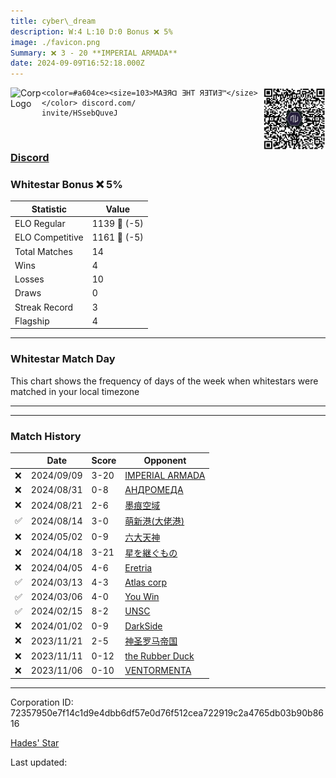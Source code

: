 ```yaml
---
title: ​cyber\_dream
description: W:4 L:10 D:0 Bonus ❌ 5%
image: ./favicon.png
Summary: ❌ 3 - 20 **IMPERIAL ARMADA**
date: 2024-09-09T16:52:18.000Z
---
```

<head>
<link rel="icon" type="image/x-icon" href="./favicon.ico">
</head>
<img align="left" width="50" height="50" src="./favicon.ico" alt="Corp Logo"><img align="right" width="100" height="100" src="./qr.png" alt="QR Code">

```
<color=#a604ce><size=103>MAƎЯᗡ ƎHT ЯƎTͶƎ™</size></color> discord.com/
invite/HSsebQuveJ
```
<br>

### [Discord](https://discord.gg/https://discord.com/invite/HSsebQuveJ)
### Whitestar Bonus ❌ 5%

| Statistic | Value |
| --- | --- |
| ELO Regular | 1139 🔻  (-5)|
| ELO Competitive | 1161 🔻  (-5)|
| Total Matches | 14 |
| Wins | 4 |
| Losses | 10 |
| Draws | 0 |
| Streak Record | 3 |
| Flagship | 4 |

---

### Whitestar Match Day

This chart shows the frequency of days of the week when whitestars were matched in your local timezone

<!-- Load Chart.js from jsDelivr CDN -->
<script src="https://cdn.jsdelivr.net/npm/chart.js@4.0.1"></script>

<!-- Create a canvas element where the chart will be rendered -->
<canvas id="myChart" width="400" height="200"></canvas>

<!-- JavaScript code to render the bar chart -->
<script>
    document.addEventListener("DOMContentLoaded", function() {
        // Ensure scanTime is an array; if empty, handle accordingly
        let timestamps = [1725468738,1724670612,1723804216,1723201392,1714205187,1712969394,1711868447,1709930699,1709312323,1707540460,1703796223,1700129656,1699298931,1698822933];

        const fontColor = 'rgba(64, 128, 160, 1)';

        // Function to convert Unix timestamps to day of the week (0=Sunday, 6=Saturday)
        function getDayOfWeek(timestamp) {
            return new Date(timestamp * 1000).getDay();
        }

        // Initialize an array to count occurrences for each day of the week
        let dayCounts = [0, 0, 0, 0, 0, 0, 0];

        // Populate the dayCounts array based on the scanTime data
        timestamps.forEach(ts => {
            let dayOfWeek = getDayOfWeek(ts);
            dayCounts[dayOfWeek]++;
        });

        // Chart.js configuration for the bar chart
        const data = {
            labels: ['Sunday', 'Monday', 'Tuesday', 'Wednesday', 'Thursday', 'Friday', 'Saturday'],
            datasets: [{
                data: dayCounts,
                backgroundColor: [
                    'rgba(0, 191, 255, 0.2)',   // Deep Sky Blue (Sunday)
                    'rgba(135, 206, 250, 0.2)', // Light Sky Blue (Monday)
                    'rgba(173, 216, 230, 0.2)', // Light Blue (Tuesday)
                    'rgba(214, 236, 243, 0.2)', // Custom light blue (Wednesday)
                    'rgba(173, 216, 230, 0.2)', // Light Blue (Thursday)
                    'rgba(135, 206, 250, 0.2)', // Light Sky Blue (Friday)
                    'rgba(0, 191, 255, 0.2)'    // Deep Sky Blue (Saturday)
                ],
                borderColor: [
                    'rgba(0, 191, 255, 1)',
                    'rgba(135, 206, 250, 1)',
                    'rgba(173, 216, 230, 1)',
                    'rgba(214, 236, 243, 1)',
                    'rgba(173, 216, 230, 1)',
                    'rgba(135, 206, 250, 1)',
                    'rgba(0, 191, 255, 1)'
                ],
                borderWidth: 1,
                minBarLength: 5
            }]
        };

        const config = {
            type: 'bar',
            data: data,
            options: {
                scales: {
                    y: {
                        beginAtZero: true,
                        ticks: {
                            stepSize: 1,
                            color: fontColor
                        },
                        grid: {
                            color: 'rgba(255, 255, 255, 0.2)'
                        }
                    },
                    x: {
                        ticks: {
                            color: fontColor
                        },
                        grid: {
                            display: false 
                        }
                    }
                },
                plugins: {
                    legend: {
                        display: false
                    }
                }
            }
        };

        // Render the chart
        const ctx = document.getElementById('myChart').getContext('2d');
        const myChart = new Chart(ctx, config);
    });
</script>
    
---

---
### Match History

|  | Date | Score | Opponent |
| --- | --- | --- | --- |
| ❌ | 2024/09/09 | 3-20 | [IMPERIAL ARMADA](https://ws.tsl.rocks/corp/54b8724d96e9c022ab2907e45bead9f5b45b02fca093dc0fe5827f14644b2663/) |
| ❌ | 2024/08/31 | 0-8 | [АНДРОМЕДА](https://ws.tsl.rocks/corp/1e4e3bc5f21c0b6cd362f404b88f09e18e26a8c0134a31015d6d7577a7230dc9/) |
| ❌ | 2024/08/21 | 2-6 | [墨痕空域](https://ws.tsl.rocks/corp/54eb675d1e22011c21e5b0f2b026934ea19913b030c65570d1e1473693d4364c/) |
| ✅ | 2024/08/14 | 3-0 | [萌新港\(大佬港\)](https://ws.tsl.rocks/corp/e6d9b9da7a037e3572cb594dfeba7b282b66509228c9f4f1b2138f873caa3cf3/) |
| ❌ | 2024/05/02 | 0-9 | [六大天神](https://ws.tsl.rocks/corp/28f06b2ed8c2d55fe437095ed09cf6559986f0bb3ea5ff99509341b5dbf04d65/) |
| ❌ | 2024/04/18 | 3-21 | [星を継ぐもの](https://ws.tsl.rocks/corp/107aa372f22d23bb567b3a7fefd3442d93a2984204d7189bbb0fed1ee976ede2/) |
| ❌ | 2024/04/05 | 4-6 | [Eretria](https://ws.tsl.rocks/corp/bdadb3cf8eff262b48dd6a7b5945b8192fbc67117ddb3eecf7912e402e975725/) |
| ✅ | 2024/03/13 | 4-3 | [Atlas corp](https://ws.tsl.rocks/corp/e729927db5a5672fcc94357f999bc3b66fa38a624f042543b847f82e7fa890a5/) |
| ✅ | 2024/03/06 | 4-0 | [You Win](https://ws.tsl.rocks/corp/972debff8c750fc5774a5af41280e0796ef1e0d306bde0558cd116522d9b7c43/) |
| ✅ | 2024/02/15 | 8-2 | [UNSC](https://ws.tsl.rocks/corp/8744030b57ee77af0999b0e5f4ad2253e2486a5fcd922cf6c5c75d1798b89ba8/) |
| ❌ | 2024/01/02 | 0-9 | [DarkSide](https://ws.tsl.rocks/corp/a05d1feeae198a1f2ef98606bf83fdfa2254f2ac62f3db20cd5b09449257b8cd/) |
| ❌ | 2023/11/21 | 2-5 | [神圣罗马帝国](https://ws.tsl.rocks/corp/2a71af44aaef82175cd8dfd86c9e3f218a438a7c7e748bae20d8a0d964a984ab/) |
| ❌ | 2023/11/11 | 0-12 | [the Rubber Duck](https://ws.tsl.rocks/corp/bfd6a197d72d0b643c6693e66b9a10db61f75ae242a0bd7c09bdd553ae951ee6/) |
| ❌ | 2023/11/06 | 0-10 | [VENTORMENTA](https://ws.tsl.rocks/corp/0b64072b403ef687c83d4c04a4f5a20f8dd89befdaaf6ced9af64cacc2f46536/) |

---
Corporation ID: 72357950e7f14c1d9e4dbb6df57e0d76f512cea722919c2a4765db03b90b8616

[Hades' Star](https://www.hadesstar.com)
<script src="/assets/localtime.js"></script>
<div>
  Last updated: <span class="last-updated-date" data-unix-time="1725900738"></span>
</div>